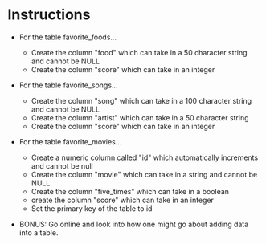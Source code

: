 # Instructions

- For the table favorite_foods...

  - Create the column "food" which can take in a 50 character string and cannot be NULL
  - Create the column "score" which can take in an integer

- For the table favorite_songs...

  - Create the column "song" which can take in a 100 character string and cannot be NULL
  - Create the column "artist" which can take in a 50 character string
  - Create the column "score" which can take in an integer

- For the table favorite_movies...

  - Create a numeric column called "id" which automatically increments and cannot be null
  - Create the column "movie" which can take in a string and cannot be NULL
  - Create the column "five_times" which can take in a boolean
  - create the column "score" which can take in an integer
  - Set the primary key of the table to id

- BONUS: Go online and look into how one might go about adding data into a table.
